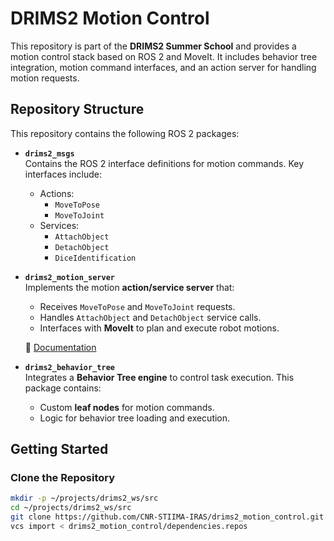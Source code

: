 # DRIMS2 Motion Control

This repository is part of the **DRIMS2 Summer School** and provides a motion control stack based on ROS 2 and MoveIt. It includes behavior tree integration, motion command interfaces, and an action server for handling motion requests.

## Repository Structure

This repository contains the following ROS 2 packages:

- **`drims2_msgs`**  
  Contains the ROS 2 interface definitions for motion commands. Key interfaces include:
  - Actions:
    - `MoveToPose`
    - `MoveToJoint`
  - Services:
    - `AttachObject`
    - `DetachObject`
    - `DiceIdentification`


- **`drims2_motion_server`**  
  Implements the motion **action/service server** that:
  - Receives `MoveToPose` and `MoveToJoint` requests.
  - Handles `AttachObject` and `DetachObject` service calls.
  - Interfaces with **MoveIt** to plan and execute robot motions.

  🔗 [Documentation](https://cnr-stiima-iras.github.io/drims2_motion_control/index.html)

- **`drims2_behavior_tree`**  
  Integrates a **Behavior Tree engine** to control task execution. This package contains:
  - Custom **leaf nodes** for motion commands.
  - Logic for behavior tree loading and execution.

## Getting Started

### Clone the Repository

```bash
mkdir -p ~/projects/drims2_ws/src
cd ~/projects/drims2_ws/src
git clone https://github.com/CNR-STIIMA-IRAS/drims2_motion_control.git
vcs import < drims2_motion_control/dependencies.repos
```
